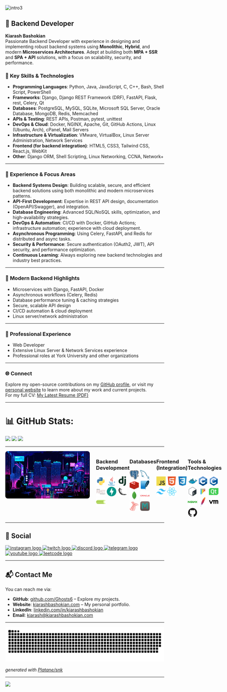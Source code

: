 ![intro3](https://github.com/user-attachments/assets/627bdb51-1fa3-48d7-9dd6-1993b8d715c3)

## 💼 **Backend Developer**  
**Kiarash Bashokian**  
Passionate Backend Developer with experience in designing and implementing robust backend systems using **Monolithic**, **Hybrid**, and modern **Microservices Architectures**. Adept at building both **MPA + SSR** and **SPA + API** solutions, with a focus on scalability, security, and performance.

### 🔧 **Key Skills & Technologies**  
- **Programming Languages**: Python, Java, JavaScript, C, C++, Bash, Shell Script, PowerShell
- **Frameworks**: Django, Django REST Framework (DRF), FastAPI, Flask, 
rest, Celery, Qt
- **Databases**: PostgreSQL, MySQL, SQLite, Microsoft SQL Server, Oracle Database, MongoDB, Redis, Memcached
- **APIs & Testing**: REST APIs, Postman, pytest, unittest
- **DevOps & Cloud**: Docker, NGINX, Apache, Git, GitHub Actions, Linux (Ubuntu, Arch), cPanel, Mail Servers
- **Infrastructure & Virtualization**: VMware, VirtualBox, Linux Server Administration, Network Services
- **Frontend (for backend integration)**: HTML5, CSS3, Tailwind CSS, React.js, WebKit
- **Other**: Django ORM, Shell Scripting, Linux Networking, CCNA, Network+

---

### 🚀 **Experience & Focus Areas**  
- **Backend Systems Design**: Building scalable, secure, and efficient backend solutions using both monolithic and modern microservices patterns.
- **API-First Development**: Expertise in REST API design, documentation (OpenAPI/Swagger), and integration.
- **Database Engineering**: Advanced SQL/NoSQL skills, optimization, and high-availability strategies.
- **DevOps & Automation**: CI/CD with Docker, GitHub Actions; infrastructure automation; experience with cloud deployment.
- **Asynchronous Programming**: Using Celery, FastAPI, and Redis for distributed and async tasks.
- **Security & Performance**: Secure authentication (OAuth2, JWT), API security, and performance optimization.
- **Continuous Learning**: Always exploring new backend technologies and industry best practices.

---

### 🌟 **Modern Backend Highlights**
- Microservices with Django, FastAPI, Docker
- Asynchronous workflows (Celery, Redis)
- Database performance tuning & caching strategies
- Secure, scalable API design
- CI/CD automation & cloud deployment
- Linux server/network administration

---

### 📜 **Professional Experience**
- Web Developer
- Extensive Linux Server & Network Services experience
- Professional roles at York University and other organizations

---

### 🌐 **Connect**  
Explore my open-source contributions on my [GitHub profile](https://github.com/Ghosts6), or visit my [personal website](https://www.kiarashbashokian.com) to learn more about my work and current projects.  
For my full CV: [My Latest Resume (PDF)](https://kiarashbashokian.com/static/MyResume.7be94c2e184c.pdf)

---

# 📊 GitHub Stats:
![](https://github-readme-stats.vercel.app/api?username=Ghosts6&theme=tokyonight&hide_border=true&include_all_commits=true&count_private=false)
![](https://github-readme-streak-stats.herokuapp.com/?user=Ghosts6&theme=tokyonight&hide_border=true)
![](https://github-readme-stats.vercel.app/api/top-langs/?username=Ghosts6&theme=tokyonight&hide_border=true&include_all_commits=true&count_private=false&layout=compact)

---

<div style="display: flex; align-items: flex-start;">
  <img height="150" src=".assets/images_q_tbn_ANd9GcSxMrZ0pXUhKuGS899TJUShzDqEiirmlRmrxA_usqp_CAU.png" alt="Profile Image" style="margin-right: 20px; border-radius: 8px;" />

  <!-- Backend Development Section -->
  <section style="margin-bottom: 20px;">
      <h3>Backend Development</h3>
      <img src=".assets/python-original.svg" height="30" alt="python logo" />
      <img src=".assets/java-original.svg" height="30" alt="java logo" />
      <img src=".assets/django-plain.svg" height="30" alt="django logo" />
      <img src=".assets/django_rest.png" height="30" alt="drf" />
      <img src=".assets/fastapi-original.svg" height="30" alt="fastapi logo" />
      <img src=".assets/flask-original.svg" height="30" alt="flask logo" />
      <img src=".assets/celery_512.png" height="30" alt="celery logo" />
  </section>
        
  <!-- Databases Section -->
   <section style="margin-bottom: 20px;">
      <h3>Databases</h3>
      <img src=".assets/postgresql-original.svg" height="30" alt="postgresql logo" />
      <img src=".assets/mysql-original.svg" height="30" alt="mysql logo" />
      <img src=".assets/redis-original.svg" height="30" alt="redis logo" />
      <img src=".assets/sqlite-original.svg" height="30" alt="sqlite logo" />
      <img src=".assets/mongodb-original.svg" height="30" alt="mongodb logo" />
      <img src=".assets/oracle-original.svg" height="30" alt="oracle logo" />
      <img src=".assets/microsoftsqlserver-plain.svg" height="30" alt="microsoftsqlserver logo" />
      <img src=".assets/memcached-icon.svg" height="30" alt="memcached logo" />
  </section>
  
   <!-- Frontend Section -->
  <section style="margin-bottom: 20px;">
      <h3>Frontend (Integration)</h3>
      <img src=".assets/javascript-original.svg" height="30" alt="javascript logo" />
      <img src=".assets/html5-original.svg" height="30" alt="html5 logo" />
      <img src=".assets/css3-original.svg" height="30" alt="css3 logo" />
      <img src=".assets/tailwindcss-original.svg" height="30" alt="Tailwind logo" />
      <img src=".assets/react-original.svg" height="30" alt="react logo" />
  </section>
  
  <!-- Tools & Technologies -->
  <section>
      <h3>Tools & Technologies</h3>
      <img src=".assets/docker-original.svg" height="30" alt="docker logo" />
      <img src=".assets/cplusplus-original.svg" height="30" alt="cplusplus logo" />
      <img src=".assets/c-original.svg" height="30" alt="c logo" />
      <img src=".assets/bash-original.svg" height="30" alt="bash logo" />
      <img src=".assets/pytest-original.svg" height="30" alt="pytest logo" />
      <img src=".assets/qt-original.svg" height="30" alt="qt logo" />
      <img src=".assets/nginx-original.svg" height="30" alt="nginx logo" />
      <img src=".assets/apache-original.svg" height="30" alt="apache logo" />
      <img src=".assets/_size_100_id_36981_format_png_color_000000.png" height="30" alt="vmware logo" />
      <img src=".assets/github-original.svg" height="30" alt="github logo" />
  </section>
</div>

---

## 📱 **Social**

<div align="left">
  <a href="https://instagram.com/kiarash82.42?utm_source=qr&igshid=ZDc4ODBmNjlmNQ%3D%3D" target="_blank">
    <img src="https://img.shields.io/static/v1?message=Instagram&logo=instagram&label=&color=E4405F&logoColor=white&labelColor=&style=for-the-badge" height="35" alt="instagram logo"  />
  </a>
  <a href="https://twitch.tv/MKGHOSTK" target="_blank">
    <img src="https://img.shields.io/static/v1?message=Twitch&logo=twitch&label=&color=9146FF&logoColor=white&labelColor=&style=for-the-badge" height="35" alt="twitch logo"  />
  </a>
  <a href="https://discord.gg/ghost.rs6#9681" target="_blank">
    <img src="https://img.shields.io/static/v1?message=Discord&logo=discord&label=&color=7289DA&logoColor=white&labelColor=&style=for-the-badge" height="35" alt="discord logo"  />
  </a>
  <a href="https://t.me/Kbcp8" target="_blank">
    <img src="https://img.shields.io/static/v1?message=Telegram&logo=telegram&label=&color=2CA5E0&logoColor=white&labelColor=&style=for-the-badge" height="35" alt="telegram logo" />
  </a>
  <a href="https://youtube.com/@kiarashbashokian6411" target="_blank">
    <img src="https://img.shields.io/static/v1?message=Youtube&logo=youtube&label=&color=FF0000&logoColor=white&labelColor=&style=for-the-badge" height="35" alt="youtube logo"  />
  </a>
  <a href="https://leetcode.com/Ghosts6/" target="_blank">
    <img src="https://img.shields.io/static/v1?message=LeetCode&logo=leetcode&label=&color=FFA116&logoColor=white&labelColor=&style=for-the-badge" height="35" alt="leetcode logo"  />
  </a>
</div>

---

## 📬 **Contact Me**  
You can reach me via:

- **GitHub**: [github.com/Ghosts6](https://github.com/Ghosts6) – Explore my projects.
- **Website**: [kiarashbashokian.com](https://www.kiarashbashokian.com) – My personal portfolio.
- **LinkedIn**: [linkedin.com/in/kiarashbashokian](https://linkedin.com/in/kiarashbashokian)
- **Email**: [kiarash@kiarashbashokian.com](mailto:kiarash@kiarashbashokian.com)

---

<picture>
  <source media="(prefers-color-scheme: dark)" srcset="https://raw.githubusercontent.com/platane/platane/output/github-contribution-grid-snake-dark.svg">
  <source media="(prefers-color-scheme: light)" srcset="https://raw.githubusercontent.com/platane/platane/output/github-contribution-grid-snake.svg">
  <img alt="github contribution grid snake animation" src="https://raw.githubusercontent.com/platane/platane/output/github-contribution-grid-snake.svg">
</picture>

_generated with [Platane/snk](https://github.com/Platane/snk)_

---

[![](https://visitcount.itsvg.in/api?id=Ghosts6&icon=0&color=0)](https://visitcount.itsvg.in)
